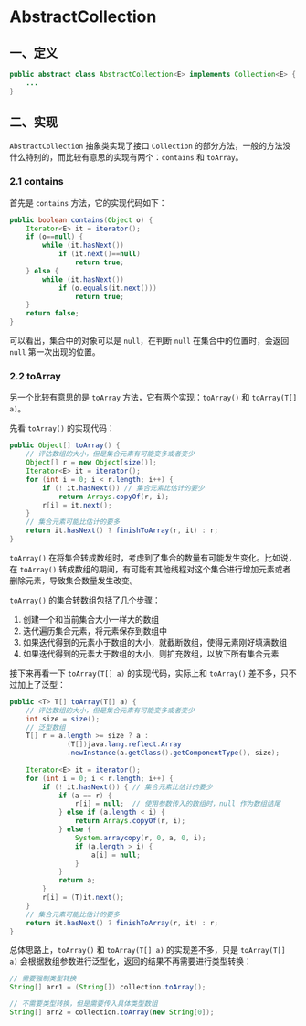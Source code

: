 # AbstractCollection

## 一、定义

```java
public abstract class AbstractCollection<E> implements Collection<E> {
    ...
}
```

## 二、实现

`AbstractCollection` 抽象类实现了接口 `Collection` 的部分方法，一般的方法没什么特别的，而比较有意思的实现有两个：`contains` 和 `toArray`。

### 2.1 contains

首先是 `contains` 方法，它的实现代码如下：

```java
public boolean contains(Object o) {
    Iterator<E> it = iterator();
    if (o==null) {
        while (it.hasNext())
            if (it.next()==null)
                return true;
    } else {
        while (it.hasNext())
            if (o.equals(it.next()))
                return true;
    }
    return false;
}
```

可以看出，集合中的对象可以是 `null`，在判断 `null` 在集合中的位置时，会返回 `null` 第一次出现的位置。

### 2.2 toArray

另一个比较有意思的是 `toArray` 方法，它有两个实现：`toArray()` 和 `toArray(T[] a)`。

先看 `toArray()` 的实现代码：

```java
public Object[] toArray() {
    // 评估数组的大小，但是集合元素有可能变多或者变少
    Object[] r = new Object[size()];
    Iterator<E> it = iterator();
    for (int i = 0; i < r.length; i++) {
        if (! it.hasNext()) // 集合元素比估计的要少
            return Arrays.copyOf(r, i);
        r[i] = it.next();
    }
    // 集合元素可能比估计的要多
    return it.hasNext() ? finishToArray(r, it) : r;
}
```

`toArray()` 在将集合转成数组时，考虑到了集合的数量有可能发生变化。比如说，在 `toArray()` 转成数组的期间，有可能有其他线程对这个集合进行增加元素或者删除元素，导致集合数量发生改变。

`toArray()` 的集合转数组包括了几个步骤：

1. 创建一个和当前集合大小一样大的数组
2. 迭代遍历集合元素，将元素保存到数组中
3. 如果迭代得到的元素小于数组的大小，就截断数组，使得元素刚好填满数组
4. 如果迭代得到的元素大于数组的大小，则扩充数组，以放下所有集合元素

接下来再看一下 `toArray(T[] a)` 的实现代码，实际上和 `toArray()` 差不多，只不过加上了泛型：

```java
public <T> T[] toArray(T[] a) {
    // 评估数组的大小，但是集合元素有可能变多或者变少
    int size = size();
    // 泛型数组
    T[] r = a.length >= size ? a :
              (T[])java.lang.reflect.Array
              .newInstance(a.getClass().getComponentType(), size);
    
    Iterator<E> it = iterator();
    for (int i = 0; i < r.length; i++) {
        if (! it.hasNext()) { // 集合元素比估计的要少
            if (a == r) {
                r[i] = null;  // 使用参数传入的数组时，null 作为数组结尾
            } else if (a.length < i) {
                return Arrays.copyOf(r, i);
            } else {
                System.arraycopy(r, 0, a, 0, i);
                if (a.length > i) {
                    a[i] = null;
                }
            }
            return a;
        }
        r[i] = (T)it.next();
    }
    // 集合元素可能比估计的要多
    return it.hasNext() ? finishToArray(r, it) : r;
}
```

总体思路上，`toArray()` 和 `toArray(T[] a)` 的实现差不多，只是 `toArray(T[] a)` 会根据数组参数进行泛型化，返回的结果不再需要进行类型转换：

```java
// 需要强制类型转换
String[] arr1 = (String[]) collection.toArray();

// 不需要类型转换，但是需要传入具体类型数组
String[] arr2 = collection.toArray(new String[0]);
```